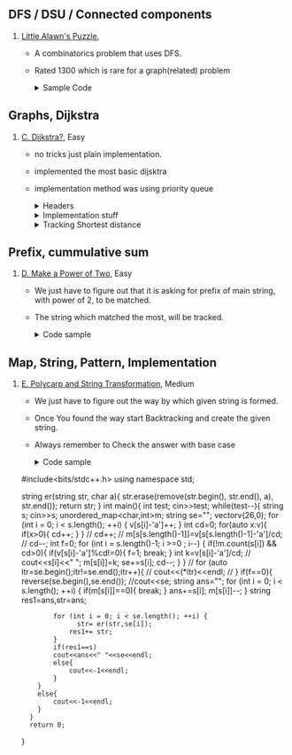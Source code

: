 ## DFS / DSU / Connected components

1.  [Little Alawn's Puzzle](https://codeforces.com/contest/1534/problem/C),

    - A combinatorics problem that uses DFS.
    - Rated 1300 which is rare for a graph(related) problem

        <details>

      <summary>Sample Code</summary><br>

      ```cpp
        #include<bits/stdc++.h>
        using namespace std;

        #define pii pair<ll,ll>
        #define vi vector<ll>
        #define vii vector<pii>
        #define mi map<ll,ll>
        #define all(a) (a).begin(),(a).end()

        #define pb push_back
        #define ff first
        #define ss second
        #define mod 1000000007

        #define N 400001

        int arr[N][2];
        vector<int> adj[N];
        bool visited[N]={0};

        void dfs(int br){

            visited[br] = true;
            for(auto&x:adj[br])
            {

        if(!visited[x])
        dfs(x);
        }

        }
        void sol()
        {
        int n;
        cin >> n;
        for(int i=1;i <= n; i++)
        {
        cin >> arr[i][0];
        visited[i] = false;
        adj[i] = vector<int>();
        }
        for(int i=1;i <= n; i++)
        {
        cin >> arr[i][1];
        }

            for(int i=1;i<=n;i++){

        adj[arr[i][0]].push_back(arr[i][1]);
        adj[arr[i][1]].push_back(arr[i][0]);
        }
        ll ans = 1;
        for(int i=1;i<=n;i++)
        {
        if(!visited[i]){
        ans= ans \* 2 % mod;
        dfs(i);
        }
        }
        cout << ans << '\n';
        }
        int main()
        {
        int tc;
        cin>>tc;
        while(tc--)
        sol();
        return 0;
        }
      ```

     </details>

## Graphs, Dijkstra

1.  [C. Dijkstra?](https://codeforces.com/problemset/problem/20/C), Easy

    - no tricks just plain implementation.
    - implemented the most basic dijsktra
    - implementation method was using priority queue
        <details>
        	<summary> Headers </summary> <br>

      ```cpp
        #define vll vector<long long int>
        using ll = long long int;

        vector<vector<pll>> adj = vector<vector<pll>>(n + 1);
        for (int i = 0; i < m; i++) {
          ll a, b, w;
          cin >> a >> b >> w;
          adj[a].push_back({b, w});
          adj[b].push_back({a, w});
        }

        int s = 1; /* source */
        vll dist(n + 1, INF);
        vll path(n + 1, INF);
        dist[s] = 0;

      ```

        </details>

        <details>
        	 <summary> Implementation stuff </summary> <br>

      ```cpp
        priority_queue<pll, vector<pll>, greater<pll>> pq;

        pq.push({0, s});
        /* Format is (distance, vertex) */

        while (!pq.empty()) {
        auto front = pq.top();
        pq.pop();
        ll d = front.first;
        ll u = front.second;

        if (d > dist[u])
           continue; // trying to understand this

      	for (const auto &v : adj[u]) {
        	/*
      	 	 * take v.first as 'to'
      	 	 * u as 'from'
         	*/
        		if (dist[u] + v.second < dist[v.first]) {
      			dist[v.first] = dist[u] + v.second;
      			pq.push({dist[v.first], v.first});
      			path[v.first] = u;
        		}
      	}
      	}
      ```

      </details>
      <details>
      	<summary> Tracking Shortest distance </summary>

      ```cpp
        vll ans;
        for (int i = n; i != 1; i = path[i])
         ans.push_back(i);
      	  ans.push_back(1);

         reverse(all(ans));

      ```
      </details>

## Prefix, cummulative sum

1.  [D. Make a Power of Two](https://codeforces.com/contest/1560/problem/D), Easy
    - We just have to figure out that it is asking for prefix of main string, with power of 2, to be matched.
    - The string which matched the most, will be tracked.
      <details>
      <summary>Code sample </summary>

      ```cpp
      void solve() {
          std::string s;
          std::cin >> s;

          int res = 1E9;

          for (int i = 0; i < 64; i++) {
          std::string t = std::to_string(1ULL << i);

              int k = 0;
              for (int j = 0; j < int(s.length()); j++) {
                  if (k < int(t.length()) && s[j] == t[k]) {
                      k++;
                  }
              }
              
              res = std::min(res, int(s.length()) + int(t.length()) - 2 * k);
          }
          std::cout << res << "\n";
      }
      ```
      </details>

## Map, String, Pattern, Implementation

1.  [E. Polycarp and String Transformation](https://codeforces.com/contest/1560/problem/E), Medium
    - We just have to figure out the way by which given string is formed.
    - Once You found the way start Backtracking and create the given string.
    - Always remember to Check the answer with base case
      <details>
      <summary>Code sample </summary>

      ```cpp
     #include<bits/stdc++.h>
      using namespace std;
      
      string er(string str, char a){
          str.erase(remove(str.begin(), str.end(), a), str.end());
          return str;
      }
      int main(){
          int test;
          cin>>test;
          while(test--){
              string s;
              cin>>s;
              unordered_map<char,int>m;
              string se="";
              vector<int>v(26,0);
              for (int i = 0; i < s.length(); ++i) {
                  v[s[i]-'a']++;
              }
              int cd=0;
              for(auto x:v){
                  if(x>0){
                      cd++;
                  }
              }
            // cd++;
      //       m[s[s.length()-1]]=v[s[s.length()-1]-'a']/cd;
      //        cd--;
              int f=0;
              for (int i = s.length()-1; i >=0 ; i--) {
                  if(!m.count(s[i]) && cd>0){
                      if(v[s[i]-'a']%cd!=0){
                          f=1;
                          break;
                      }
                      int k=v[s[i]-'a']/cd;
      //                cout<<s[i]<<" ";
                      m[s[i]]=k;
                      se+=s[i];
                      cd--;
                  }
              }
      //        for (auto itr=se.begin();itr!=se.end();itr++){
      //            cout<<(*itr)<<endl;
      //        }
            if(f==0){
                reverse(se.begin(),se.end());
                //cout<<se;
                string ans="";
                for (int i = 0; i < s.length(); ++i) {
                    if(m[s[i]]==0){
                        break;
                    }
                    ans+=s[i];
                    m[s[i]]--;
                }
                string res1=ans,str=ans;
      
                for (int i = 0; i < se.length(); ++i) {
                      str= er(str,se[i]);
                    res1+= str;
                }
                if(res1==s)
                cout<<ans<<" "<<se<<endl;
                else{
                    cout<<-1<<endl;
                }
            }
            else{
                cout<<-1<<endl;
            }
          }
          return 0;
      }
      </details>
